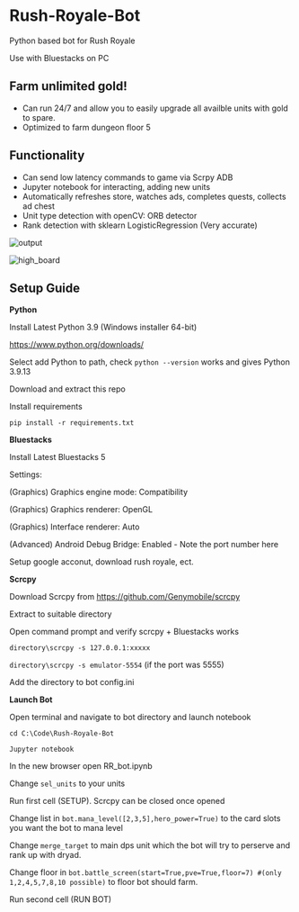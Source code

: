 # Rush-Royale-Bot
Python based bot for Rush Royale

Use with Bluestacks on PC

## Farm unlimited gold!
* Can run 24/7 and allow you to easily upgrade all availble units with gold to spare.
* Optimized to farm dungeon floor 5 

## Functionality 
* Can send low latency commands to game via Scrpy ADB
* Jupyter notebook for interacting, adding new units
* Automatically refreshes store, watches ads, completes quests, collects ad chest
* Unit type detection with openCV: ORB detector
* Rank detection with sklearn LogisticRegression (Very accurate)

![output](https://user-images.githubusercontent.com/71280183/171181226-d680e7ca-729f-4c3d-8fc6-573736371dfb.png)


![high_board](https://user-images.githubusercontent.com/71280183/178340847-3c03ccb3-840c-4a4d-ba89-e2ac3d5883b7.png)


## Setup Guide

**Python**

Install Latest Python 3.9 (Windows installer 64-bit)

https://www.python.org/downloads/

Select add Python to path, check `python --version`  works and gives Python 3.9.13

Download and extract this repo

Install requirements 

`pip install -r requirements.txt`

**Bluestacks**

Install Latest Bluestacks 5

Settings:

(Graphics) Graphics engine mode: Compatibility

(Graphics) Graphics renderer: OpenGL

(Graphics) Interface renderer: Auto

(Advanced) Android Debug Bridge: Enabled - Note the port number here

Setup google acconut, download rush royale, ect.

**Scrcpy**

Download Scrcpy from https://github.com/Genymobile/scrcpy

Extract to suitable directory

Open command prompt and verify scrcpy + Bluestacks works

`directory\scrcpy -s 127.0.0.1:xxxxx`

`directory\scrcpy -s emulator-5554` (if the port was 5555)

Add the directory to bot config.ini

**Launch Bot**

Open terminal and navigate to bot directory and launch notebook

`cd C:\Code\Rush-Royale-Bot`

`Jupyter notebook`

In the new browser open RR_bot.ipynb

Change `sel_units` to your units

Run first cell (SETUP). Scrcpy can be closed once opened

Change list in `bot.mana_level([2,3,5],hero_power=True)` to the card slots you want the bot to mana level

Change `merge_target` to main dps unit which the bot will try to perserve and rank up with dryad.

Change floor in `bot.battle_screen(start=True,pve=True,floor=7) #(only 1,2,4,5,7,8,10 possible)` to floor bot should farm.

Run second cell (RUN BOT)
